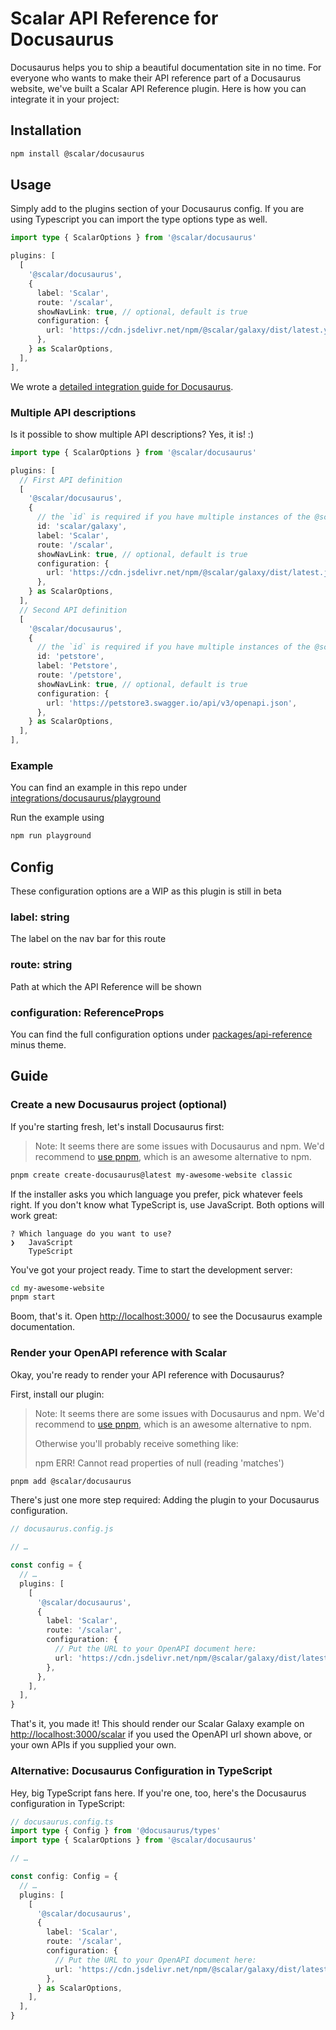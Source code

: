 # Scalar API Reference for Docusaurus

Docusaurus helps you to ship a beautiful documentation site in no time. For everyone who wants to make their API reference part of a Docusaurus website, we've built a Scalar API Reference plugin. Here is how you can integrate it in your project:

## Installation

```bash
npm install @scalar/docusaurus
```

## Usage

Simply add to the plugins section of your Docusaurus config. If you are using Typescript you can import the type options type as well.

```ts
import type { ScalarOptions } from '@scalar/docusaurus'

plugins: [
  [
    '@scalar/docusaurus',
    {
      label: 'Scalar',
      route: '/scalar',
      showNavLink: true, // optional, default is true
      configuration: {
        url: 'https://cdn.jsdelivr.net/npm/@scalar/galaxy/dist/latest.yaml',
      },
    } as ScalarOptions,
  ],
],
```

We wrote a [detailed integration guide for Docusaurus](https://github.com/scalar/scalar/tree/main/documentation/integrations/docusaurus.md).

### Multiple API descriptions

Is it possible to show multiple API descriptions? Yes, it is! :)

```ts
import type { ScalarOptions } from '@scalar/docusaurus'

plugins: [
  // First API definition
  [
    '@scalar/docusaurus',
    {
      // the `id` is required if you have multiple instances of the @scalar/docusaurus plugin
      id: 'scalar/galaxy',
      label: 'Scalar',
      route: '/scalar',
      showNavLink: true, // optional, default is true
      configuration: {
        url: 'https://cdn.jsdelivr.net/npm/@scalar/galaxy/dist/latest.json',
      },
    } as ScalarOptions,
  ],
  // Second API definition
  [
    '@scalar/docusaurus',
    {
      // the `id` is required if you have multiple instances of the @scalar/docusaurus plugin
      id: 'petstore',
      label: 'Petstore',
      route: '/petstore',
      showNavLink: true, // optional, default is true
      configuration: {
        url: 'https://petstore3.swagger.io/api/v3/openapi.json',
      },
    } as ScalarOptions,
  ],
],
```

### Example

You can find an example in this repo under [integrations/docusaurus/playground](https://github.com/scalar/scalar/tree/main/integrations/docusaurus/playground)

Run the example using

```bash
npm run playground
```

## Config

These configuration options are a WIP as this plugin is still in beta

### label: string

The label on the nav bar for this route

### route: string

Path at which the API Reference will be shown

### configuration: ReferenceProps

You can find the full configuration options under
[packages/api-reference](https://github.com/scalar/scalar/tree/main/packages/api-reference)
minus theme.

## Guide

### Create a new Docusaurus project (optional)

If you're starting fresh, let's install Docusaurus first:

> Note: It seems there are some issues with Docusaurus and npm. We'd recommend to [use pnpm](https://pnpm.io/installation), which is an awesome alternative to npm.

```bash
pnpm create create-docusaurus@latest my-awesome-website classic
```

If the installer asks you which language you prefer, pick whatever feels right. If you don't know what TypeScript is, use JavaScript. Both options will work great:

```plaintext
? Which language do you want to use?
❯   JavaScript
    TypeScript
```

You've got your project ready. Time to start the development server:

```bash
cd my-awesome-website
pnpm start
```

Boom, that's it. Open <http://localhost:3000/> to see the Docusaurus example documentation.

### Render your OpenAPI reference with Scalar

Okay, you're ready to render your API reference with Docusaurus?

First, install our plugin:

> Note: It seems there are some issues with Docusaurus and npm. We'd recommend to [use pnpm](https://pnpm.io/installation), which is an awesome alternative to npm.
>
> Otherwise you'll probably receive something like:
>
> npm ERR! Cannot read properties of null (reading 'matches')

```bash
pnpm add @scalar/docusaurus
```

There's just one more step required: Adding the plugin to your Docusaurus configuration.

```ts
// docusaurus.config.js

// …

const config = {
  // …
  plugins: [
    [
      '@scalar/docusaurus',
      {
        label: 'Scalar',
        route: '/scalar',
        configuration: {
          // Put the URL to your OpenAPI document here:
          url: 'https://cdn.jsdelivr.net/npm/@scalar/galaxy/dist/latest.json',
        },
      },
    ],
  ],
}
```

That's it, you made it! This should render our Scalar Galaxy example on <http://localhost:3000/scalar> if you used the OpenAPI url shown above, or your own APIs if you supplied your own.

### Alternative: Docusaurus Configuration in TypeScript

Hey, big TypeScript fans here. If you're one, too, here's the Docusaurus configuration in TypeScript:

```ts
// docusaurus.config.ts
import type { Config } from '@docusaurus/types'
import type { ScalarOptions } from '@scalar/docusaurus'

// …

const config: Config = {
  // …
  plugins: [
    [
      '@scalar/docusaurus',
      {
        label: 'Scalar',
        route: '/scalar',
        configuration: {
          // Put the URL to your OpenAPI document here:
          url: 'https://cdn.jsdelivr.net/npm/@scalar/galaxy/dist/latest.json',
        },
      } as ScalarOptions,
    ],
  ],
}
```

